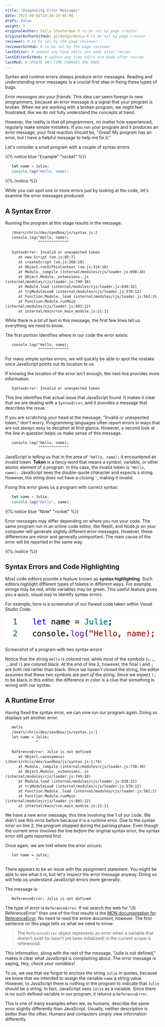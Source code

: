 ```yaml
---
title: "Diagnosing Error Messages"
date: 2023-08-01T10:26:29-05:00
draft: false
weight: 3
originalAuthor: Sally Steuterman # to be set by page creator
originalAuthorGitHub: gildedgardenia # to be set by page creator
reviewer: # to be set by the page reviewer
reviewerGitHub: # to be set by the page reviewer
lastEditor: # update any time edits are made after review
lastEditorGitHub: # update any time edits are made after review
lastMod: # UPDATE ANY TIME CHANGES ARE MADE
---
```


Syntax and runtime errors *always* produce error messages. Reading and
understanding error messages is a crucial first step in fixing these types of
bugs.

*Error messages are your friends.* This idea can seem foreign to new
programmers, because an error message is a signal that your program is broken.
When we are working with a broken program, we might feel frustrated, like we do
not fully understand the concepts at hand.

However, the reality is that *all* programmers, no matter how experienced,
regularly make simple mistakes. If you run your program and it produces an
error message, your first reaction should be, "Great! My program has an error,
but I have a helpful message to help me fix it."

Let's consider a small program with a couple of syntax errors.

{{% notice blue "Example" "rocket" %}}

   ```js
      let name = Julie;
      console.log("Hello, name);
   ```

{{% /notice %}}

While you can spot one or more errors just by looking at the code, let's
examine the error messages produced.

## A Syntax Error

Running the program at this stage results in the message:

```console
   /Users/chris/dev/sandbox/js/syntax.js:2
   console.log("Hello, name);
               ^^^^^^^^^^^^^^

   SyntaxError: Invalid or unexpected token
      at new Script (vm.js:85:7)
      at createScript (vm.js:266:10)
      at Object.runInThisContext (vm.js:314:10)
      at Module._compile (internal/modules/cjs/loader.js:698:28)
      at Object.Module._extensions..js (internal/modules/cjs/loader.js:749:10)
      at Module.load (internal/modules/cjs/loader.js:630:32)
      at tryModuleLoad (internal/modules/cjs/loader.js:570:12)
      at Function.Module._load (internal/modules/cjs/loader.js:562:3)
      at Function.Module.runMain (internal/modules/cjs/loader.js:801:12)
      at internal/main/run_main_module.js:21:11
```


While there is a lot of text in this message, the first few lines tell us
everything we need to know.

The first portion identifies where in our code the error exists:

```console
   console.log("Hello, name);
               ^^^^^^^^^^^^^^
```

For many simple syntax errors, we will quickly be able to spot the mistake once
JavaScript points out its location to us.

If knowing the location of the error isn't enough, the next line provides more
information:

```console
   SyntaxError: Invalid or unexpected token
```

This line identifies that actual issue that JavaScript found. It makes it clear
that we are dealing with a `SyntaxError`, and it provides a message that
describes the issue.

If you are scratching your head at the message, "Invalid or unexpected token,"
don't worry. Programming languages often report errors in ways that are not
always easy to decipher at first glance. However, a second look at the line in
question helps us make sense of this message.

```console
   console.log("Hello, name);
               ^^^^^^^^^^^^^^
```

JavaScript is telling us that in the area of `"Hello, name);` it encountered
an invalid token. **Token** is a fancy word that means a symbol, variable, or
other atomic element of a program. In this case, the invalid token is `"Hello,
name);`. JavaScript sees the double-quote character and expects a string.
However, the string does not have a closing `"`, making it invalid.

Fixing this error gives us a program with correct syntax:

```js {linenos=table}
   let name = Julie;
   console.log("Hello", name);
```

{{% notice blue "Note" "rocket" %}}

Error messages may differ depending on where you run your code. The same program run in an online code editor, like Replit, and Node.js on your computer will generate slightly different error messages. However, these differences are minor and generally unimportant. The main cause of the error will be reported in the same way.

{{% /notice %}}

## Syntax Errors and Code Highlighting

Most code editors provide a feature known as **syntax highlighting**. Such
editors highlight different types of tokens in different ways. For example,
strings may be red, while variables may be green. This useful feature gives you
a quick, visual way to identify syntax errors.

For example, here is a screenshot of our flawed code taken within Visual Studio Code.

![A screenshot with two lines of code. Syntax errors on each line cause highlighting to differ from what is expected. On line 1, the string "Julie" is green instead of red, because it is missing quotes. On line 2, the symbols ); are red instead of black, because the preceding string "Hello, World" doesn't have a closing double-quote.](./figures/syntax-highlighting.png)

   Screenshot of a program with two syntax errors

Notice that the string `Hello` is colored red, while *most* of the symbols
(`=`, `;`, `.`, and `(`) are colored black. At the end of line 2,
however, the final `)` and `;` are both red rather than black. Since we
haven't closed the string, the editor assumes that these two symbols are *part
of* the string. Since we expect `);` to be black in this editor, the
difference in color is a clue that something is wrong with our syntax.

## A Runtime Error

Having fixed the syntax error, we can now run our program again. Doing so displays yet another error.

```console
   Hello
   /Users/chris/dev/sandbox/js/syntax.js:1
   let name = Julie;
              ^

   ReferenceError: Julie is not defined
      at Object.<anonymous> (/Users/chris/dev/sandbox/js/syntax.js:1:74)
      at Module._compile (internal/modules/cjs/loader.js:738:30)
      at Object.Module._extensions..js (internal/modules/cjs/loader.js:749:10)
      at Module.load (internal/modules/cjs/loader.js:630:32)
      at tryModuleLoad (internal/modules/cjs/loader.js:570:12)
      at Function.Module._load (internal/modules/cjs/loader.js:562:3)
      at Function.Module.runMain (internal/modules/cjs/loader.js:801:12)
      at internal/main/run_main_module.js:21:11
```

We have a new error message, this time involving line 1 of our code. We didn't see this error before because it is a runtime error. Due to the syntax error on line 2, the program stopped during the parsing phase. Even though the current error involves the line *before* the original syntax error, the syntax error still gets reported first.

Once again, we are told where the error occurs:

```console
   let name = Julie;
              ^
```

There appears to be an issue with the assignment statement. You might be able to see what it is, but let's inspect the error message anyway. Doing so will help us understand JavaScript errors more generally.

The message is:

```console
   ReferenceError: Julie is not defined
```

The type of error is `ReferenceError`. If we search the web for "JS ReferenceError" then one of the first results is the [MDN documentation for ReferenceError](https://developer.mozilla.org/en-US/docs/Web/JavaScript/Reference/Global_Objects/ReferenceError). No need to read the entire document, however. The first sentence on this page tells us what we need to know:

> The `ReferenceError` object represents an error when a variable that doesn't exist (or hasn't yet been initialized) in the current scope is referenced.

This information, along with the rest of the message, "Julie is not defined," makes it clear what JavaScript is complaining about. The error message is saying, *Hey, check your variables!*

To us, we see that we forgot to enclose the string `Julie` in quotes, because we know that we intended to assign the variable `name` a string value. However, to JavaScript there is nothing in the program to indicate that `Julie` should be a string. In fact, JavaScript sees `Julie` as a variable. Since there is no such defined variable in our program, it returns a `ReferenceError`.

This is one of many examples when we, as humans, describe the same error slightly differently than JavaScript. Usually, neither description is better than the other. Humans and computers simply view information differently.
